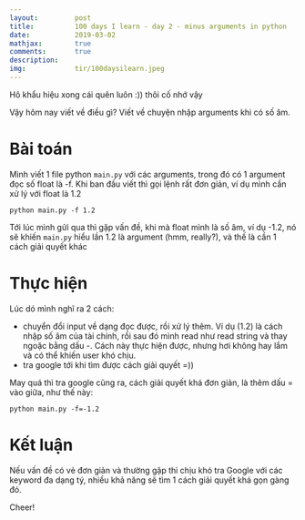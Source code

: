 ```yaml
---
layout:         post
title:          100 days I learn - day 2 - minus arguments in python
date:           2019-03-02
mathjax:        true
comments:       true
description:    
img:            tir/100daysilearn.jpeg
---
```


Hô khẩu hiệu xong cái quên luôn :)) thôi cố nhớ vậy

Vậy hôm nay viết về điều gì? Viết về chuyện nhập arguments khi có số âm.

# Bài toán

Mình viết 1 file python `main.py` với các arguments, trong đó có 1 argument đọc số float là -f. Khi ban đầu viết thì gọi lệnh rất đơn giản, ví dụ mình cần xử lý với float là 1.2

```
python main.py -f 1.2
```

Tới lúc mình gửi qua thì gặp vấn đề, khi mà float mình là số âm, ví dụ -1.2, nó sẽ khiến `main.py` hiểu lần 1.2 là argument (hmm, really?), và thế là cần 1 cách giải quyết khác

# Thực hiện

Lúc dó mình nghĩ ra 2 cách:

+ chuyển đổi input về dạng đọc được, rồi xử lý thêm. Ví dụ (1.2) là cách nhập số âm của tài chính, rồi sau đó mình read như read string và thay ngoặc bằng dấu -. Cách này thực hiện được, nhưng hơi không hay lắm và có thể khiến user khó chịu.
+ tra google tới khi tìm được cách giải quyết =))

May quá thì tra google cũng ra, cách giải quyết khá đơn giản, là thêm dấu = vào giữa, như thế này:

```
python main.py -f=-1.2
```


# Kết luận

Nếu vấn đề có vẻ đơn giản và thường gặp thì chịu khó tra Google với các keyword đa dạng tý, nhiều khả năng sẽ tìm 1 cách giải quyết khá gọn gàng đó.

Cheer!